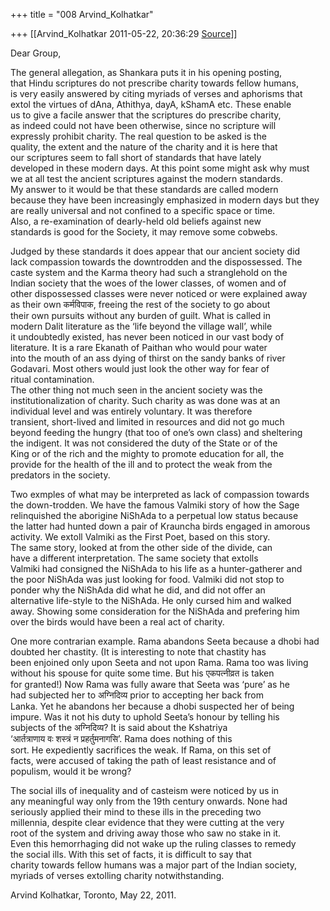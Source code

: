 +++
title = "008 Arvind_Kolhatkar"

+++
[[Arvind_Kolhatkar	2011-05-22, 20:36:29 [Source](https://groups.google.com/g/samskrita/c/RRnL4ROHx1Y)]]



Dear Group,  
  
The general allegation, as Shankara puts it in his opening posting,  
that Hindu scriptures do not prescribe charity towards fellow humans,  
is very easily answered by citing myriads of verses and aphorisms that  
extol the virtues of dAna, Athithya, dayA, kShamA etc. These enable  
us to give a facile answer that the scriptures do prescribe charity,  
as indeed could not have been otherwise, since no scripture will  
expressly prohibit charity. The real question to be asked is the  
quality, the extent and the nature of the charity and it is here that  
our scriptures seem to fall short of standards that have lately  
developed in these modern days. At this point some might ask why must  
we at all test the ancient scriptures against the modern standards.  
My answer to it would be that these standards are called modern  
because they have been increasingly emphasized in modern days but they  
are really universal and not confined to a specific space or time.  
Also, a re-examination of dearly-held old beliefs against new  
standards is good for the Society, it may remove some cobwebs.  
  
Judged by these standards it does appear that our ancient society did  
lack compassion towards the downtrodden and the dispossessed. The  
caste system and the Karma theory had such a stranglehold on the  
Indian society that the woes of the lower classes, of women and of  
other dispossessed classes were never noticed or were explained away  
as their own कर्मविपाक, freeing the rest of the society to go about  
their own pursuits without any burden of guilt. What is called in  
modern Dalit literature as the ‘life beyond the village wall’, while  
it undoubtedly existed, has never been noticed in our vast body of  
literature. It is a rare Ekanath of Paithan who would pour water  
into the mouth of an ass dying of thirst on the sandy banks of river  
Godavari. Most others would just look the other way for fear of  
ritual contamination.  
The other thing not much seen in the ancient society was the  
institutionalization of charity. Such charity as was done was at an  
individual level and was entirely voluntary. It was therefore  
transient, short-lived and limited in resources and did not go much  
beyond feeding the hungry (that too of one’s own class) and sheltering  
the indigent. It was not considered the duty of the State or of the  
King or of the rich and the mighty to promote education for all, the  
provide for the health of the ill and to protect the weak from the  
predators in the society.  
  
Two exmples of what may be interpreted as lack of compassion towards  
the down-trodden. We have the famous Valmiki story of how the Sage  
relinquished the aborigine NiShAda to a perpetual low status because  
the latter had hunted down a pair of Krauncha birds engaged in amorous  
activity. We extoll Valmiki as the First Poet, based on this story.  
The same story, looked at from the other side of the divide, can  
have a different interpretation. The same society that extolls  
Valmiki had consigned the NiShAda to his life as a hunter-gatherer and  
the poor NiShAda was just looking for food. Valmiki did not stop to  
ponder why the NiShAda did what he did, and did not offer an  
alternative life-style to the NiShAda. He only cursed him and walked  
away. Showing some consideration for the NiShAda and prefering him  
over the birds would have been a real act of charity.  
  
One more contrarian example. Rama abandons Seeta because a dhobi had  
doubted her chastity. (It is interesting to note that chastity has  
been enjoined only upon Seeta and not upon Rama. Rama too was living  
without his spouse for quite some time. But his एकपत्नीव्रत is taken  
for granted!) Now Rama was fully aware that Seeta was ‘pure’ as he  
had subjected her to अग्निदिव्य prior to accepting her back from  
Lanka. Yet he abandons her because a dhobi suspected her of being  
impure. Was it not his duty to uphold Seeta’s honour by telling his  
subjects of the अग्निदिव्य? It is said about the Kshatriya  
‘आर्तत्राणाय वः शस्त्रं न प्रहर्तुमनागसि’. Rama does nothing of this  
sort. He expediently sacrifices the weak. If Rama, on this set of  
facts, were accused of taking the path of least resistance and of  
populism, would it be wrong?  
  
The social ills of inequality and of casteism were noticed by us in  
any meaningful way only from the 19th century onwards. None had  
seriously applied their mind to these ills in the preceding two  
millennia, despite clear evidence that they were cutting at the very  
root of the system and driving away those who saw no stake in it.  
Even this hemorrhaging did not wake up the ruling classes to remedy  
the social ills. With this set of facts, it is difficult to say that  
charity towards fellow humans was a major part of the Indian society,  
myriads of verses extolling charity notwithstanding.  
  
Arvind Kolhatkar, Toronto, May 22, 2011.  
  
  

